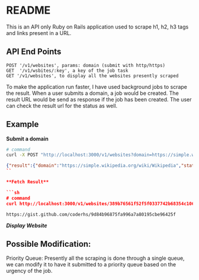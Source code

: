 # README

This is an API only Ruby on Rails application used to scrape h1, h2, h3 tags and links present in a URL.

## API End Points

```
POST '/v1/websites', params: domain (submit with http/https)
GET  '/v1/wsbites/:key', a key of the job task
GET '/v1/websites', to display all the websites presently scraped
```

To make the application run faster, I have used background jobs to scrape the result. When a user
submits a domain, a job would be created. The result URL would be send as response if the job has been created. The user can check the result url for the status as well.


## Example

**Submit a domain**

```sh
# command
curl -X POST "http://localhost:3000/v1/websites?domain=https://simple.wikipedia.org/wiki/Wikipedia"
```

```json
{"result":{"domain":"https://simple.wikipedia.org/wiki/Wikipedia","status":"PENDING","result_url":"http://localhost:3000/v1/website/389b76561f52f5f0337742b68354c106"}}
``

**Fetch Result**

```sh
# command
curl http://localhost:3000/v1/websites/389b76561f52f5f0337742b68354c106
```

```
https://gist.github.com/coderhs/9d84b96875fa996a7a80195cbe96425f
```

***Display Website***



## Possible Modification:

Priority Queue: Presently all the scraping is done through a single queue, we can modify it to have it
submitted to a priority queue based on the urgency of the job.

